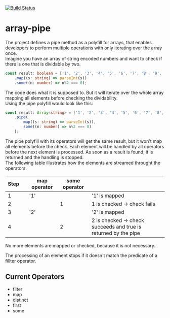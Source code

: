 [![Build Status](https://travis-ci.org/gossie/array-pipe.svg?branch=master)](https://travis-ci.org/gossie/array-pipe)


# array-pipe

The project defines a pipe method as a polyfill for arrays, that enables developers to perform multiple operations with only iterating over the array once.<br/>
Imagine you have an array of string encoded numbers and want to check if there is one that is dividable by two.
```typescript
const result: boolean = ['1', '2', '3', '4', '5', '6', '7', '8', '9', '10']
    .map((s: string) => parseInt(s))
    .some((n: number) => n%2 === 0);
```
The code does what it is supposed to. But it will iterate over the whole array mapping all elements before checking the dividability.<br/>
Using the pipe polyfill would look like this:
```typescript
const result: Array<string> = ['1', '2', '3', '4', '5', '6', '7', '8', '9', '10']
    .pipe(
        map((s: string) => parseInt(s)),
        some((n: number) => n%2 === 0)
    );
```
The pipe polyfill with its operators will get the same result, but it won't map all elements before the check. Each element will be handled by all operators before the next element is processed. As soon as a result is found, it is returned and the handling is stopped.<br/>
The following table illustrates how the elements are streamed throught the operators.

|Step| |map operator|some operator|                                                               |
|----|-|------------|-------------|---------------------------------------------------------------|
|   1| |         '1'|             |'1' is mapped                                                  |
|   2| |            |            1|1 is checked -> check fails                                    |
|   3| |         '2'|             |'2' is mapped                                                  |
|   4| |            |            2|2 is checked -> check succeeds and true is returned by the pipe|

No more elements are mapped or checked, because it is not necessary.


The processing of an element stops if it doesn't match the predicate of a fillter operator.

## Current Operators

* filter
* map
* distinct
* first
* some